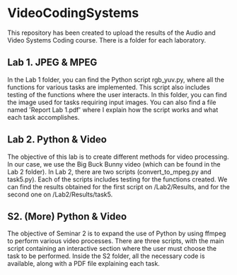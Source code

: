 # VideoCodingSystems
This repository has been created to upload the results of the Audio and Video Systems Coding course. There is a folder for each laboratory.

## Lab 1. JPEG & MPEG
In the Lab 1 folder, you can find the Python script rgb_yuv.py, where all the functions for various tasks are implemented. This script also includes testing of the functions where the user interacts. In this folder, you can find the image used for tasks requiring input images. You can also find a file named 'Report Lab 1.pdf' where I explain how the script works and what each task accomplishes.

## Lab 2. Python & Video
The objective of this lab is to create different methods for video processing. In our case, we use the Big Buck Bunny video (which can be found in the Lab 2 folder). In Lab 2, there are two scripts (convert_to_mpeg.py and task5.py). Each of the scripts includes testing for the functions created. We can find the results obtained for the first script on /Lab2/Results, and for the second one on /Lab2/Results/task5.

## S2. (More) Python & Video
The objective of Seminar 2 is to expand the use of Python by using ffmpeg to perform various video processes. There are three scripts, with the main script containing an interactive section where the user must choose the task to be performed. Inside the S2 folder, all the necessary code is available, along with a PDF file explaining each task.
